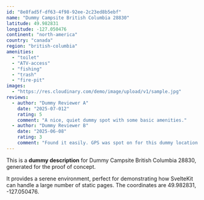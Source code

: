 ```yaml
---
id: "8e8fad5f-df63-4f98-92ee-2c23ed8b5ebf"
name: "Dummy Campsite British Columbia 28830"
latitude: 49.982831
longitude: -127.050476
continent: "north-america"
country: "canada"
region: "british-columbia"
amenities:
  - "toilet"
  - "ATV-access"
  - "fishing"
  - "trash"
  - "fire-pit"
images:
  - "https://res.cloudinary.com/demo/image/upload/v1/sample.jpg"
reviews:
  - author: "Dummy Reviewer A"
    date: "2025-07-012"
    rating: 5
    comment: "A nice, quiet dummy spot with some basic amenities."
  - author: "Dummy Reviewer B"
    date: "2025-06-08"
    rating: 3
    comment: "Found it easily. GPS was spot on for this dummy location."
---
```


This is a **dummy description** for Dummy Campsite British Columbia 28830, generated for the proof of concept.

It provides a serene environment, perfect for demonstrating how SvelteKit can handle a large number of static pages. The coordinates are 49.982831, -127.050476.
